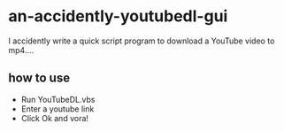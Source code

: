 # an-accidently-youtubedl-gui
I accidently write a quick script program to download a YouTube video to mp4....

## how to use
- Run YouTubeDL.vbs
- Enter a youtube link
- Click Ok and vora!
